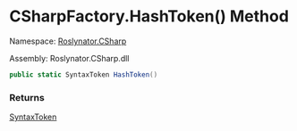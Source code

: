 # CSharpFactory\.HashToken\(\) Method

Namespace: [Roslynator.CSharp](../../README.md)

Assembly: Roslynator\.CSharp\.dll

```csharp
public static SyntaxToken HashToken()
```

### Returns

[SyntaxToken](https://docs.microsoft.com/en-us/dotnet/api/microsoft.codeanalysis.syntaxtoken)


